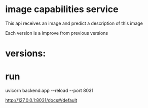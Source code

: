 # image capabilities service

This api receives an image and predict a description of this image

Each version is a improve from previous versions
# versions:



# run 

uvicorn backend:app --reload --port 8031

http://127.0.0.1:8031/docs#/default